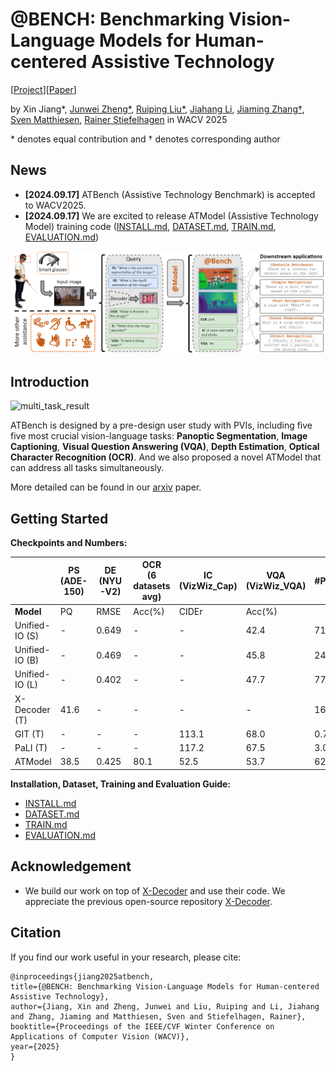 # @BENCH: Benchmarking Vision-Language Models for Human-centered Assistive Technology
\[[Project](https://junweizheng93.github.io/publications/ATBench/ATBench.html)\]\[[Paper](https://arxiv.org/abs/2409.14215)\]

by Xin Jiang*, [Junwei Zheng*](https://junweizheng93.github.io/), [Ruiping Liu*](https://scholar.google.com/citations?user=tJYUHDgAAAAJ&hl=zh-CN), [Jiahang Li](https://www.researchgate.net/profile/Jiahang-Li), [Jiaming Zhang&dagger;](https://jamycheung.github.io/), [Sven Matthiesen](https://scholar.google.com/citations?user=75P3ny0AAAAJ&hl=de), [Rainer Stiefelhagen](https://scholar.google.com/citations?user=SFCOJxMAAAAJ&hl=en) in WACV 2025

\* denotes equal contribution and &dagger; denotes corresponding author 

## News

* **[2024.09.17]** ATBench (Assistive Technology Benchmark) is accepted to WACV2025.
* **[2024.09.17]** We are excited to release ATModel (Assistive Technology Model) training code ([INSTALL.md](asset/INSTALL.md), [DATASET.md](asset/DATASET.md), [TRAIN.md](asset/TRAIN.md), [EVALUATION.md](asset/EVALUATION.md))

<!-- <p align="center">
  <img src="/images/pipeline.png" width="90%" height="90%">
</p> -->
![pipeline](/images/pipeline.png)

## Introduction

![multi_task_result](/images/multi_task_result.png)

ATBench is designed by a pre-design user study with PVIs, including five five most crucial vision-language tasks: **Panoptic Segmentation**, **Image Captioning**, **Visual Question Answering (VQA)**, **Depth Estimation**, **Optical Character Recognition (OCR)**. And we also proposed a novel
ATModel that can address all tasks simultaneously.

More detailed can be found in our [arxiv](https://arxiv.org/abs/2409.14215) paper.

## Getting Started
**Checkpoints and Numbers:**

|                 | PS<br/>(ADE-150) | DE<br/>(NYU-V2) | OCR<br/>(6 datasets avg) | IC<br/>(VizWiz_Cap) | VQA<br/>(VizWiz_VQA) | #Params |
|-----------------|------------------|-----------------|--------------------------|---------------------|----------------------|---------|
| **Model**       | PQ               | RMSE            | Acc(%)                   | CIDEr               | Acc(%)               |         | 
| Unified-IO (S)  | -                | 0.649           | -                        | -                   | 42.4                 | 71M     | 
| Unified-IO (B)  | -                | 0.469           | -                        | -                   | 45.8                 | 241M    | 
| Unified-IO (L)  | -                | 0.402           | -                        | -                   | 47.7                 | 776M    | 
| X-Decoder (T)   | 41.6             | -               | -                        | -                   | -                    | 164M    | 
| GIT (T)         | -                | -               | -                        | 113.1               | 68.0                 | 0.7B    | 
| PaLI (T)        | -                |  -              | -                        | 117.2               | 67.5                 | 3.0B    | 
| ATModel | 38.5             | 0.425           | 80.1                     | 52.5                | 53.7                 | 62M     | 

**Installation, Dataset, Training and Evaluation Guide:**
* [INSTALL.md](asset/INSTALL.md)
* [DATASET.md](asset/DATASET.md)
* [TRAIN.md](asset/TRAIN.md)
* [EVALUATION.md](asset/EVALUATION.md)

## Acknowledgement
* We build our work on top of [X-Decoder](https://github.com/microsoft/X-Decoder) and use their code. We appreciate the previous open-source repository [X-Decoder](https://github.com/microsoft/X-Decoder).

## Citation
If you find our work useful in your research, please cite:
```
@inproceedings{jiang2025atbench,
title={@BENCH: Benchmarking Vision-Language Models for Human-centered Assistive Technology},
author={Jiang, Xin and Zheng, Junwei and Liu, Ruiping and Li, Jiahang and Zhang, Jiaming and Matthiesen, Sven and Stiefelhagen, Rainer},
booktitle={Proceedings of the IEEE/CVF Winter Conference on Applications of Computer Vision (WACV)},
year={2025}
}
```
